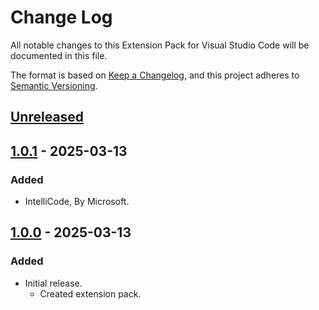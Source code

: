 # Change Log

All notable changes to this Extension Pack for Visual Studio Code will be documented in this file.

The format is based on [Keep a Changelog](https://keepachangelog.com/en/1.0.0/),
and this project adheres to [Semantic Versioning](https://semver.org/spec/v2.0.0.html).

## [Unreleased]

## [1.0.1] - 2025-03-13

### Added

* IntelliCode, By Microsoft.

## [1.0.0] - 2025-03-13

### Added

* Initial release.
  * Created extension pack.

[Unreleased]: https://github.com/Gydunhn/Python-Essentials/tree/develop
[1.0.1]: https://github.com/Gydunhn/Python-Essentials/releases/tag/1.0.1
[1.0.0]: https://github.com/Gydunhn/Python-Essentials/releases/tag/1.0.0

